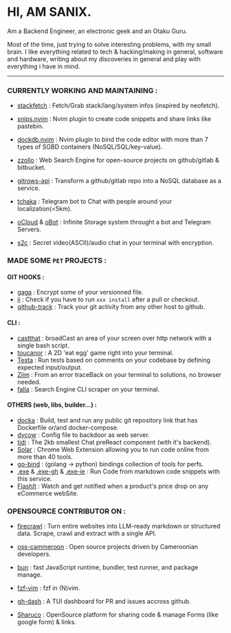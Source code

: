 # HI, AM SANIX.

Am a Backend Engineer, an electronic geek and an Otaku Guru.

Most of the time, just trying to solve interesting problems, with my small brain.
I like everything related to tech & hacking/making in general, software and hardware,
writing about my discoveries in general and play with everything i have in mind.

---

### CURRENTLY WORKING AND MAINTAINING :


- [stackfetch](https://github.com/Sanix-Darker/stackfetch) : Fetch/Grab stack/lang/system infos (inspired by neofetch).

- [snips.nvim](https://github.com/Sanix-Darker/snips.nvim) : Nvim plugin to create code snippets and share links like pastebin.

- [dockdb.nvim](https://github.com/Sanix-Darker/dockdb.nvim) : Nvim plugin to bind the code editor with more than 7 types of SGBD containers (NoSQL/SQL/key-value).

- [zzollo](https://github.com/Sanix-Darker/zzollo) : Web Search Engine for open-source projects on github/gitlab & bitbucket.

- [gitrows-api](https://github.com/Sanix-Darker/gitrowspack-api) : Transform a github/gitlab repo into a NoSQL database as a service.

- [tchaka](https://github.com/Sanix-Darker/tchaka) : Telegram bot to Chat with people around your localization(<5km).

- [oCloud](https://github.com/Sanix-Darker/ocloud) & [oBot](https://github.com/Sanix-Darker/obot) : Infinite Storage system throught a bot and Telegram Servers.

- [s2c](https://github.com/sanix-darker/s2c) : Secret video(ASCII)/audio chat in your terminal with encryption.


### MADE SOME **`PET`** PROJECTS :

#### GIT HOOKS :


- [gaga](https://github.com/Sanix-Darker/gaga) : Encrypt some of your versionned file.
- [ii](https://github.com/sanix-darker/ii) : Check if you have to run `xxx install` after a pull or checkout.
- [github-track](https://github.com/sanix-darker/github-track) : Track your git activity from any other host to github.


#### CLI :


- [castthat](https://github.com/Sanix-Darker/castthat) : broadCast an area of your screen over http network with a single bash script.
- [toucanor](https://github.com/Sanix-Darker/toucanor) : A 2D 'eat egg' game right into your terminal.
- [Testa](https://github.com/Sanix-Darker/testa) : Run tests based on comments on your codebase by defining expected input/output.
- [Ziim](https://github.com/Sanix-Darker/ziim) : From an error traceBack on your terminal to solutions, no browser needed.
- [falla](https://github.com/Sanix-Darker/falla) : Search Engine CLI scraper on your terminal.


#### OTHERS (web, libs, builder...) :


- [docka](https://github.com/Sanix-Darker/docka) : Build, test and run any public git repository link that has Dockerfile or/and docker-compose.
- [dycow](https://github.com/Sanix-Darker/dycow) : Config file to backdoor as web server.
- [tidi](https://github.com/Sanix-Darker/tidi) : The 2kb smallest Chat preReact component (with it's backend).
- [Solar](https://github.com/Sanix-Darker/solar) : Chrome Web Extension allowing you to run code online from more than 40 tools.
- [go-bind](https://github.com/Sanix-Darker/go_bind) : (golang -> python) bindings collection of tools for perfs.
- [.exe](https://github.com/Sanix-Darker/.exe) & [.exe-gh](https://github.com/Sanix-Darker/d-exe-action) & [.exe-ie](https://github.com/Sanix-Darker/d-exe-action-example) : Run Code from markdown code snippets with this service.
- [FlashIt](https://github.com/Sanix-Darker/flashit) : Watch and get notified when a product's price drop on any eCommerce webSite.


### OPENSOURCE CONTRIBUTOR ON :

- [firecrawl](https://github.com/mendableai/firecrawl) : Turn entire websites into LLM-ready markdown or structured data. Scrape, crawl and extract with a single API.

- [oss-cammeroon](https://github.com/osscameroon) :  Open source projects driven by Cameroonian developers.

- [bun](https://github.com/oven-sh/bun) : fast JavaScript runtime, bundler, test runner, and package manage.

- [fzf-vim](https://github.com/junegunn/fzf.vim) : fzf in (N)vim.

- [gh-dash](https://github.com/dlvhdr/gh-dash) : A TUI dashboard for PR and issues accross github.

- [Sharuco](https://github.com/ln-dev7/sharuco) : OpenSource platform for sharing code & manage Forms (like google form) & links.
